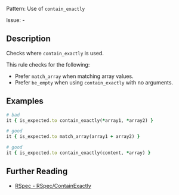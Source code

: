 Pattern: Use of `contain_exactly`

Issue: -

## Description

Checks where `contain_exactly` is used.

This rule checks for the following:
- Prefer `match_array` when matching array values.
- Prefer `be_empty` when using `contain_exactly` with no arguments.

## Examples

```ruby
# bad
it { is_expected.to contain_exactly(*array1, *array2) }

# good
it { is_expected.to match_array(array1 + array2) }

# good
it { is_expected.to contain_exactly(content, *array) }
```

## Further Reading

* [RSpec - RSpec/ContainExactly](https://docs.rubocop.org/rubocop-rspec/cops_rspec.html#rspeccontainexactly)
